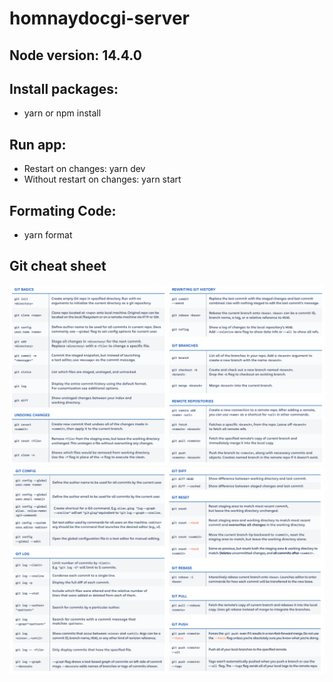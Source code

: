 # homnaydocgi-server

## Node version: 14.4.0

## Install packages:

- yarn or npm install

## Run app:

- Restart on changes: yarn dev
- Without restart on changes: yarn start

## Formating Code:

- yarn format

## Git cheat sheet

![Part1](public/git-command-part1.png)
![Part2](public/git-command-part2.png)
